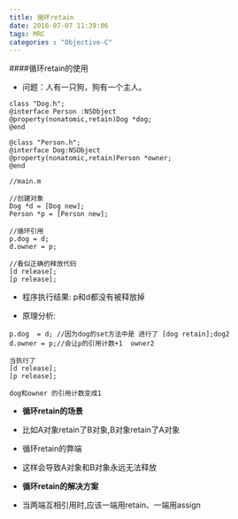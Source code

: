 ```yaml
---
title: 循环retain
date: 2016-07-07 11:39:06
tags: MRC
categories : "Objective-C"
---
```


####循环retain的使用
* 问题：人有一只狗，狗有一个主人。

```objc
class "Dog.h";
@interface Person :NSObject
@property(nonatomic,retain)Dog *dog;
@end

@class "Person.h";
@interface Dog:NSObject
@property(nonatomic,retain)Person *owner;
@end

//main.m

//创建对象
Dog *d = [Dog new];
Person *p = [Person new];

//循环引用
p.dog = d;
d.owner = p;

//看似正确的释放代码
[d release];
[p release];
```
* 程序执行结果: p和d都没有被释放掉

* 原理分析:

```objc
p.dog  = d; //因为dog的set方法中是 进行了 [dog retain];dog2
d.owner = p;//会让p的引用计数+1  owner2

当执行了
[d release];
[p release];

dog和owner 的引用计数变成1
```

* __循环retain的场景__
 * 比如A对象retain了B对象,B对象retain了A对象
 * 循环retain的弊端
 * 这样会导致A对象和B对象永远无法释放

* __循环retain的解决方案__
 * 当两端互相引用时,应该一端用retain、一端用assign
